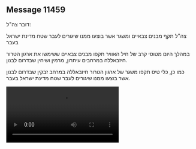 ## Message 11459

דובר צה"ל:

צה"ל תקף מבנים צבאיים ומשגר אשר בוצעו ממנו שיגורים לעבר שטח מדינת ישראל בעבר

במהלך היום מטוסי קרב של חיל האוויר תקפו מבנים צבאיים ששימשו את ארגון הטרור חיזבאללה במרחבים עיתרון, מרמין ושיחין שבדרום לבנון.

כמו כן, כלי טיס תקפו משגר של ארגון הטרור חיזבאללה במרחב זבקין שבדרום לבנון אשר בוצעו ממנו שיגורים לעבר שטח מדינת ישראל בעבר.

![Video](https://data.iron-swords.co.il/2024/September/12/https://data.iron-swords.co.il/2024/September/12/11459/11459_media.mp4)
